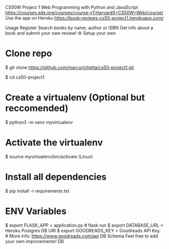 CS50W Project 1
Web Programming with Python and JavaScript
https://courses.edx.org/courses/course-v1:HarvardX+CS50W+Web/course/
Use the app on Heroku
https://book-reviews-cs50-project1.herokuapp.com/






Usage
Register
Search books by name, author or ISBN
Get info about a book and submit your own review!
⚙️ Setup your own
# Clone repo
$ git clone https://github.com/marcorichetta/cs50-project1.git

$ cd cs50-project1

# Create a virtualenv (Optional but reccomended)
$ python3 -m venv myvirtualenv

# Activate the virtualenv
$ source myvirtualenv/bin/activate (Linux)

# Install all dependencies
$ pip install -r requirements.txt

# ENV Variables
$ export FLASK_APP = application.py # flask run
$ export DATABASE_URL = Heroku Postgres DB URI
$ export GOODREADS_KEY = Goodreads API Key. # More info: https://www.goodreads.com/api
DB Schema
Feel free to add your own improvements! DB
